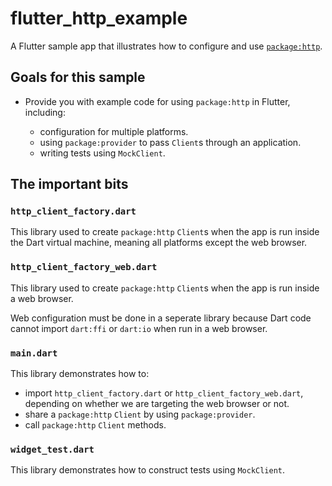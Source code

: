 # flutter_http_example

A Flutter sample app that illustrates how to configure and use
[`package:http`](https://pub.dev/packages/http).

## Goals for this sample

* Provide you with example code for using `package:http` in Flutter,
  including:

    * configuration for multiple platforms.
    * using `package:provider` to pass `Client`s through an application.
    * writing tests using `MockClient`.

## The important bits

### `http_client_factory.dart`

This library used to create `package:http` `Client`s when the app is run inside
the Dart virtual machine, meaning all platforms except the web browser.

### `http_client_factory_web.dart`

This library used to create `package:http` `Client`s when the app is run inside
a web browser.

Web configuration must be done in a seperate library because Dart code cannot
import `dart:ffi` or `dart:io` when run in a web browser.

### `main.dart`

This library demonstrates how to:

* import `http_client_factory.dart` or `http_client_factory_web.dart`,
  depending on whether we are targeting the web browser or not.
* share a `package:http` `Client` by using `package:provider`.
* call `package:http` `Client` methods.

### `widget_test.dart`

This library demonstrates how to construct tests using `MockClient`.
